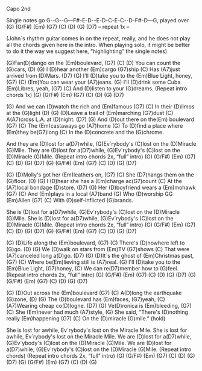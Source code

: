 Capo 2nd

Single notes go  G--G--G—F#-E-D--E-D-C-E-C--D-F#-D—G,
played over (G)  (G/F#) (Em)  (G7) (C) (D) (G) (D7) – repeat 1x –

(John´s rhythm guitar comes in on the repeat, really, and he does
not play all the chords given here in the intro. When playing solo,
it might be better to do it the way we suggest here, 
“highlighting” the single notes)

(G)Fan(D)dango on the (Em)boulevard, (G7) (C)
(D) You can count the (G)cars, (D) 
(G) I (D)hear another (Em)cargo (G7)ship (C)
Has (A7)just arrived from (D)Mars. (D7) 
(G) I'll (D)take you to the (Em)Blue Light, honey, (G7) (C)
(Em)You can wear your (A7)jeans. 
(G) I'll (D)drink some Cuba (Em)Libres, yeah, (G7) (C)
And (D)listen to your (G)dreams.
(Repeat intro chords 1x) 
(G)  (G/F#) (Em)  (G7) (C) (D) (G) (D7)

(G) And we can (D)watch the rich and (Em)famous (G7) (C)
In their (D)limos at the (G)light (D) 
(G) (D)Leave a trail of (Em)marching (G7)dust (C)
A(A7)cross L.A. at (D)night. (D7) 
(G) And (D)out there on the(Em) boulevard (G7) (C)
The (Em)castaways go (A7)home 
(G) To (D)find a place where (Em)they be(G7)long (C)
In the (D)concrete and the (G)chrome.

And they are (D)lost for a(D7)while,
(G)Ev´rybody's (C)lost on the (D)Miracle (G)Mile.
They are (D)lost for a(D7)while,
(G)Ev´rybody's (C)lost on the (D)Miracle (G)Mile.
(Repeat intro chords 2x, “full” intro) 
(G)  (G/F#) (Em)  (G7) (C) (D) (G) (D7)
(G)  (G/F#) (Em)  (G7) (C) (D) (G) (D7)

(G) (D)Molly's got her (Em)leathers on, (G7) (C)
She (D7)hangs them on the (G)floor. (D) 
(G) I (D)hear she has a (Em)charge ac(G7)count (C)
At the (A7)local bondage (D)store. (D7) 
(G) Her (D)boyfriend wears a (Em)mohawk (G7) (C)
And (Em)plays in a local (A7)band 
(G) Who (D)worship GG (Em)Allen (G7) (C)
With (D)self-inflicted (G)brands.

She is (D)lost for a(D7)while,
(G)Ev´rybody's (C)lost on the (D)Miracle (G)Mile.
She is (D)lost for a(D7)while,
(G)Ev´rybody's (C)lost on the (D)Miracle (G)Mile.
(Repeat intro chords 2x, “full” intro)
(G)  (G/F#) (Em)  (G7) (C) (D) (G) (D7)
(G)  (G/F#) (Em)  (G7) (C) (D) (G) (D7)

(G) (D)Life along the (Em)boulevard, (G7) (C)
There's (D)nowhere left to (G)go. (D) 
(G) We (D)walk on stars from (Em)TV (G7)shows (C)
That were (A7)canceled long a(D)go. (D7) 
(G) (D)It´s the ghost of (Em)Christmas past, (G7) (C)
Where be(Em)lieving still is (A7)real. 
(G) I'll (D)take you to the (Em)Blue Light, (G7)honey, (C)
We can re(D7)member how to (G)feel.
(Repeat intro chords 2x, “full” intro)
(G)  (G/F#) (Em)  (G7) (C) (D) (G) (D7)
(G)  (G/F#) (Em)  (G7) (C) (D) (G) (D7)

(G) (D)Out across the (Em)boulevard (G7) (C)
A(D)long the earthquake (G)zone, (D) 
(G) The (D)boulevard has (Em)faces, (G7)yeah, (C)
(A7)Wearing cheap co(D)logne. (D7) 
(G) Ve(D)ronica is (Em)bleeding, (G7) (C)
She (Em)never had much (A7)style, 
(G) She said, “There's (D)nothing really (Em)happening (G7) (C)
On the (D)miracle (G)mile.” (hold)

She is lost for awhile, 
Ev´rybody's lost on the Miracle Mile.
She is lost for awhile, 
Ev´rybody's lost on the Miracle Mile.
We are (D)lost for a(D7)while,
(G)Ev´ybody's (C)lost on the (D)Miracle (G)Mile.
We are (D)lost for a(D7)while,
(G)Ev´rybody's (C)lost on the (D)Miracle (G)Mile.
(Repeat intro chords)
(Repeat intro chords 2x, “full” intro)
(G)  (G/F#) (Em)  (G7) (C) (D) (G) (D7)
(G)  (G/F#) (Em)  (G7) (C) (D) (G)
